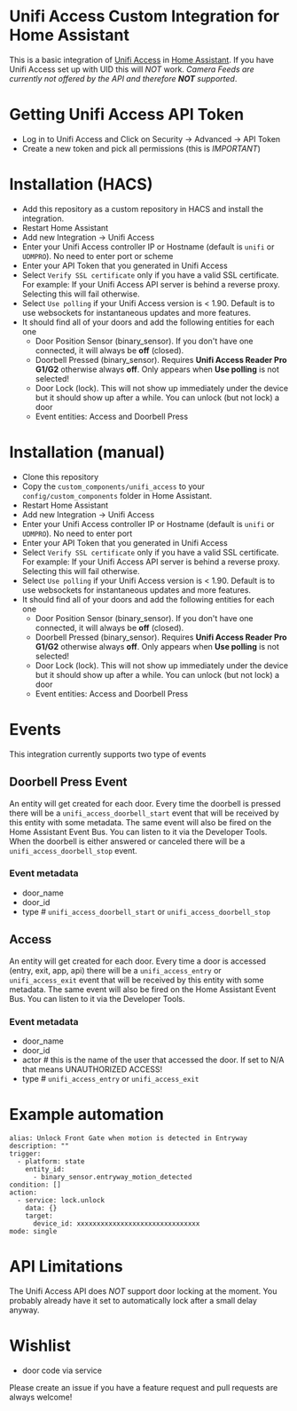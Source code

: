 # Unifi Access Custom Integration for Home Assistant

This is a basic integration of [Unifi Access](https://ui.com/door-access) in [Home Assistant](https://homeassistant.io). If you have Unifi Access set up with UID this will *NOT* work. _Camera Feeds are currently not offered by the API and therefore **NOT** supported_.

# Getting Unifi Access API Token
- Log in to Unifi Access and Click on Security -> Advanced -> API Token
- Create a new token and pick all permissions (this is *IMPORTANT*)

# Installation (HACS)
- Add this repository as a custom repository in HACS and install the integration.
- Restart Home Assistant
- Add new Integration -> Unifi Access
- Enter your Unifi Access controller IP or Hostname (default is `unifi` or `UDMPRO`). No need to enter port or scheme
- Enter your API Token that you generated in Unifi Access
- Select `Verify SSL certificate` only if you have a valid SSL certificate. For example: If your Unifi Access API server is behind a reverse proxy. Selecting this will fail otherwise.
- Select `Use polling` if your Unifi Access version is < 1.90. Default is to use websockets for instantaneous updates and more features.
- It should find all of your doors and add the following entities for each one
    - Door Position Sensor (binary_sensor). If you don't have one connected, it will always be **off** (closed).
    - Doorbell Pressed (binary_sensor). Requires **Unifi Access Reader Pro G1/G2** otherwise always **off**. Only appears when **Use polling** is not selected!
    - Door Lock (lock). This will not show up immediately under the device but it should show up after a while. You can unlock (but not lock) a door
    - Event entities: Access and Doorbell Press


# Installation (manual)
- Clone this repository
- Copy the `custom_components/unifi_access` to your `config/custom_components` folder in Home Assistant.
- Restart Home Assistant
- Add new Integration -> Unifi Access
- Enter your Unifi Access controller IP or Hostname (default is `unifi` or `UDMPRO`). No need to enter port
- Enter your API Token that you generated in Unifi Access
- Select `Verify SSL certificate` only if you have a valid SSL certificate. For example: If your Unifi Access API server is behind a reverse proxy. Selecting this will fail otherwise.
- Select `Use polling` if your Unifi Access version is < 1.90. Default is to use websockets for instantaneous updates and more features.
- It should find all of your doors and add the following entities for each one
    - Door Position Sensor (binary_sensor). If you don't have one connected, it will always be **off** (closed).
    - Doorbell Pressed (binary_sensor). Requires **Unifi Access Reader Pro G1/G2** otherwise always **off**. Only appears when **Use polling** is not selected!
    - Door Lock (lock). This will not show up immediately under the device but it should show up after a while. You can unlock (but not lock) a door
    - Event entities: Access and Doorbell Press

# Events
This integration currently supports two type of events

## Doorbell Press Event
An entity will get created for each door. Every time the doorbell is pressed there will be a `unifi_access_doorbell_start` event that will be received by this entity with some metadata. The same event will also be fired on the Home Assistant Event Bus. You can listen to it via the Developer Tools. When the doorbell is either answered or canceled there will be a `unifi_access_doorbell_stop` event.

### Event metadata
- door_name
- door_id
- type # `unifi_access_doorbell_start` or `unifi_access_doorbell_stop`

## Access
An entity will get created for each door. Every time a door is accessed (entry, exit, app, api) there will be a `unifi_access_entry` or `unifi_access_exit` event that will be received by this entity with some metadata. The same event will also be fired on the Home Assistant Event Bus. You can listen to it via the Developer Tools.

### Event metadata
- door_name
- door_id
- actor # this is the name of the user that accessed the door. If set to N/A that means UNAUTHORIZED ACCESS!
- type # `unifi_access_entry` or `unifi_access_exit`

# Example automation

```
alias: Unlock Front Gate when motion is detected in Entryway
description: ""
trigger:
  - platform: state
    entity_id:
      - binary_sensor.entryway_motion_detected
condition: []
action:
  - service: lock.unlock
    data: {}
    target:
      device_id: xxxxxxxxxxxxxxxxxxxxxxxxxxxxxxx
mode: single
```
# API Limitations
The Unifi Access API does *NOT* support door locking at the moment. You probably already have it set to automatically lock after a small delay anyway.

# Wishlist
- door code via service

Please create an issue if you have a feature request and pull requests are always welcome!
